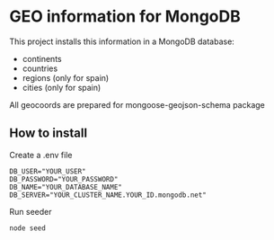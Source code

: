 # GEO information for MongoDB

This project installs this information in a MongoDB database:

- continents
- countries
- regions (only for spain)
- cities (only for spain)

All geocoords are prepared for mongoose-geojson-schema package

## How to install

Create a .env file
```
DB_USER="YOUR_USER"
DB_PASSWORD="YOUR_PASSWORD"
DB_NAME="YOUR_DATABASE_NAME"
DB_SERVER="YOUR_CLUSTER_NAME.YOUR_ID.mongodb.net"
```

Run seeder

```
node seed
```
